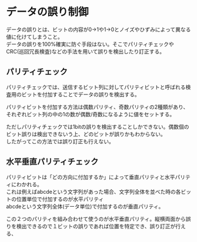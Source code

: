 # データの誤り制御

データの誤りとは、ビットの内容が0→1や1→0とノイズやひずみによって異なる値に化けてしまうこと。  
データの誤りを100%確実に防ぐ手段はない。そこでパリティチェックやCRC(巡回冗長検査)などの手法を用いて誤りを検出したり訂正する。  

## パリティチェック

パリティチェックでは、送信するビット列に対してパリティビットと呼ばれる検査用のビットを付加することでデータの誤りを検出する。  

パリティビットを付加する方法は偶数パリティ、奇数パリティの2種類があり、それぞれビット列の中の1の数が偶数/奇数になるように値をセットする。  

ただしパリティチェックでは1bitの誤りを検出することしかできない。偶数個のビット誤りは検出できないう上、どのビットが誤りかもわからない。  
したがってこの方法では誤り訂正も行えない。  

## 水平垂直パリティチェック

パリティビットは「どの方向に付加するか」によって垂直パリティと水平パリティにわかれる。  
これは例えばabcdeという文字列があった場合、文字列全体を並べた時の各ビットの位置単位で付加するのが水平パリティ  
abcdeという文字列全体(データ単位)で付加するのが垂直パリティ。  


この２つのパリティを組み合わせて使うのが水平垂直パリティ。縦横両面から誤りを検出できるので１ビットの誤りであれば位置を特定でき、誤り訂正が行える、
